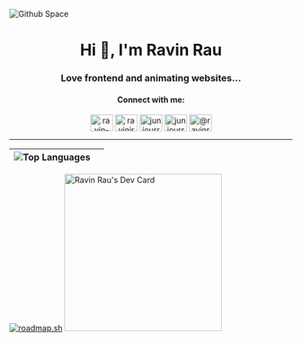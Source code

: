 ![Github Space](https://github.com/RavinRau/ravinrau/assets/12477629/a15dcf3b-5f16-449b-b682-d7a2690d433f)

<h1 align="center">Hi 👋, I'm Ravin Rau</h1>
<h3 align="center">Love frontend and animating websites...</h3>

<h4 align="center">Connect with me:</h4>
<p align="center">
  <a href="https://linkedin.com/in/ravin-rau" target="blank"><img align="center" src="https://raw.githubusercontent.com/rahuldkjain/github-profile-readme-generator/master/src/images/icons/Social/linked-in-alt.svg" alt="ravin-rau" height="30" width="40" /></a>
  <a href="https://codepen.io/ravinjr" target="blank"><img align="center" src="https://raw.githubusercontent.com/rahuldkjain/github-profile-readme-generator/master/src/images/icons/Social/codepen.svg" alt="ravinjr" height="30" width="40" /></a>
  <a href="https://dev.to/juniourrau" target="blank"><img align="center" src="https://raw.githubusercontent.com/rahuldkjain/github-profile-readme-generator/master/src/images/icons/Social/devto.svg" alt="juniourrau" height="30" width="40" /></a>
  <a href="https://codesandbox.com/juniourrau" target="blank"><img align="center" src="https://raw.githubusercontent.com/rahuldkjain/github-profile-readme-generator/master/src/images/icons/Social/codesandbox.svg" alt="juniourrau" height="30" width="40" /></a>
  <a href="https://medium.com/@ravinrau1" target="blank"><img align="center" src="https://raw.githubusercontent.com/rahuldkjain/github-profile-readme-generator/master/src/images/icons/Social/medium.svg" alt="@ravinrau1" height="30" width="40" /></a>
</p>

---

| ![Top Languages](https://github-readme-stats.vercel.app/api/top-langs?username=ravinrau&show_icons=true&layout=compact&locale=en&theme=chartreuse-dark&hide_border=true&langs_count=10&title_color=49e0ff&text_color=49e0ff)| |
| :---: | :---: |

[![roadmap.sh](https://roadmap.sh/card/tall/669b40e59a21cb3c685b064c?variant=dark)](https://roadmap.sh) <a href="https://app.daily.dev/ravinrau"><img src="https://api.daily.dev/devcards/v2/W8z20g6jtfHbtCF6QeYRl.png?type=default&r=vt7" width="280" alt="Ravin Rau's Dev Card"/></a>







